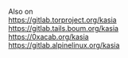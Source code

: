 Also on\
https://gitlab.torproject.org/kasia \
https://gitlab.tails.boum.org/kasia \
https://0xacab.org/kasia \
https://gitlab.alpinelinux.org/kasia
